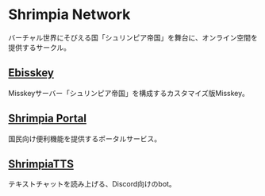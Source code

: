 # Shrimpia Network

バーチャル世界にそびえる国「シュリンピア帝国」を舞台に、オンライン空間を提供するサークル。

## [Ebisskey](/shrimpia/misskey)

Misskeyサーバー「シュリンピア帝国」を構成するカスタマイズ版Misskey。

## [Shrimpia Portal](/shrimpia/portal)

国民向け便利機能を提供するポータルサービス。

## [ShrimpiaTTS](/shrimpia/tts)

テキストチャットを読み上げる、Discord向けのbot。
